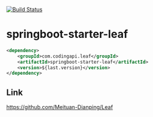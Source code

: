 [![Build Status](https://app.travis-ci.com/codingapi/springboot-starter-leaf.svg?branch=main)](https://app.travis-ci.com/codingapi/springboot-starter-leaf)
# springboot-starter-leaf

```xml
<dependency>
    <groupId>com.codingapi.leaf</groupId>
    <artifactId>springboot-starter-leaf</artifactId>
    <version>${last.version}</version>
</dependency>
```

## Link 
https://github.com/Meituan-Dianping/Leaf 
